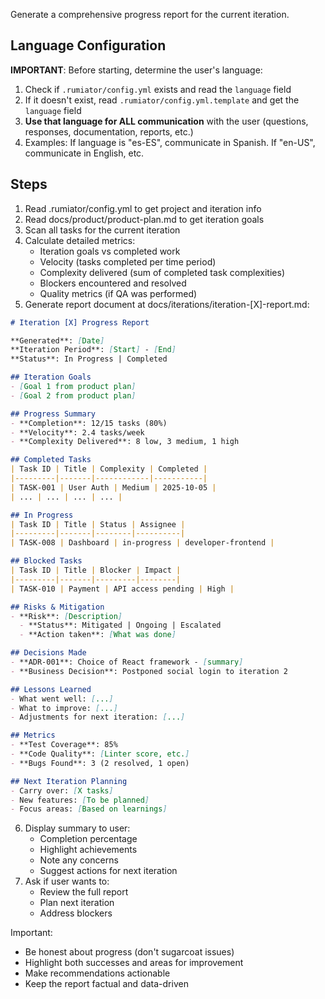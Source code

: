 Generate a comprehensive progress report for the current iteration.

## Language Configuration
**IMPORTANT**: Before starting, determine the user's language:
1. Check if `.rumiator/config.yml` exists and read the `language` field
2. If it doesn't exist, read `.rumiator/config.yml.template` and get the `language` field
3. **Use that language for ALL communication** with the user (questions, responses, documentation, reports, etc.)
4. Examples: If language is "es-ES", communicate in Spanish. If "en-US", communicate in English, etc.

## Steps

1. Read .rumiator/config.yml to get project and iteration info
2. Read docs/product/product-plan.md to get iteration goals
3. Scan all tasks for the current iteration
4. Calculate detailed metrics:
   - Iteration goals vs completed work
   - Velocity (tasks completed per time period)
   - Complexity delivered (sum of completed task complexities)
   - Blockers encountered and resolved
   - Quality metrics (if QA was performed)
5. Generate report document at docs/iterations/iteration-[X]-report.md:

```markdown
# Iteration [X] Progress Report

**Generated**: [Date]
**Iteration Period**: [Start] - [End]
**Status**: In Progress | Completed

## Iteration Goals
- [Goal 1 from product plan]
- [Goal 2 from product plan]

## Progress Summary
- **Completion**: 12/15 tasks (80%)
- **Velocity**: 2.4 tasks/week
- **Complexity Delivered**: 8 low, 3 medium, 1 high

## Completed Tasks
| Task ID | Title | Complexity | Completed |
|---------|-------|------------|-----------|
| TASK-001 | User Auth | Medium | 2025-10-05 |
| ... | ... | ... | ... |

## In Progress
| Task ID | Title | Status | Assignee |
|---------|-------|--------|----------|
| TASK-008 | Dashboard | in-progress | developer-frontend |

## Blocked Tasks
| Task ID | Title | Blocker | Impact |
|---------|-------|---------|--------|
| TASK-010 | Payment | API access pending | High |

## Risks & Mitigation
- **Risk**: [Description]
  - **Status**: Mitigated | Ongoing | Escalated
  - **Action taken**: [What was done]

## Decisions Made
- **ADR-001**: Choice of React framework - [summary]
- **Business Decision**: Postponed social login to iteration 2

## Lessons Learned
- What went well: [...]
- What to improve: [...]
- Adjustments for next iteration: [...]

## Metrics
- **Test Coverage**: 85%
- **Code Quality**: [Linter score, etc.]
- **Bugs Found**: 3 (2 resolved, 1 open)

## Next Iteration Planning
- Carry over: [X tasks]
- New features: [To be planned]
- Focus areas: [Based on learnings]
```

6. Display summary to user:
   - Completion percentage
   - Highlight achievements
   - Note any concerns
   - Suggest actions for next iteration
7. Ask if user wants to:
   - Review the full report
   - Plan next iteration
   - Address blockers

Important:
- Be honest about progress (don't sugarcoat issues)
- Highlight both successes and areas for improvement
- Make recommendations actionable
- Keep the report factual and data-driven
